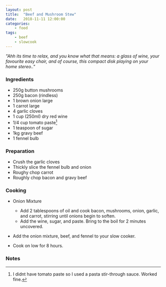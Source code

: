 ```yaml
---
layout: post
title:	"Beef and Mushroom Stew"
date:	2018-11-11 12:00:00
categories:
    - food
tags:
    - beef
    - slowcook
---
```


_"Ahh its time to relax, and you know what that means: a glass of wine, your favourite easy chair, and of course, this compact disk playing on your home stereo.."_

### Ingredients

* 250g button mushrooms
* 250g bacon (rindless)
* 1 brown onion large
* 1 carrot large
* 4 garlic cloves 
* 1 cup (250ml) dry red wine
* 1/4 cup tomato paste[^1]
* 1 teaspoon of sugar
* 1kg gravy beef
* 1 fennel bulb

### Preparation

* Crush the garlic cloves
* Thickly slice the fennel bulb and onion
* Roughy chop carrot
* Roughly chop bacon and gravy beef

### Cooking

* Onion Mixture
  * Add 2 tablespoons of oil and cook bacon, mushrooms, onion, garlic, and carrot, stirring until onions begin to soften.
  * Add the wine, sugar, and paste. Bring to the boil for 2 minutes uncovered.

* Add the onion mixture, beef, and fennel to your slow cooker.
* Cook on low for 8 hours.

### Notes

[^1]: I didnt have tomato paste so I used a pasta stir-through sauce. Worked fine. 



